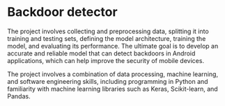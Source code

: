 # Backdoor detector


The project involves collecting and preprocessing data, splitting it into training and testing sets, defining the model architecture, training the model, and evaluating its performance. The ultimate goal is to develop an accurate and reliable model that can detect backdoors in Android applications, which can help improve the security of mobile devices.

The project involves a combination of data processing, machine learning, and software engineering skills, including programming in Python and familiarity with machine learning libraries such as Keras, Scikit-learn, and Pandas.
